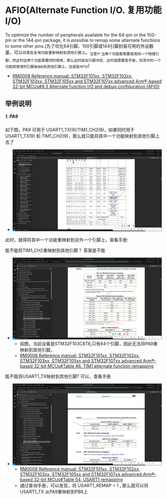 # AFIO(Alternate Function I/O. 复用功能I/O)
To optimize the number of peripherals available for the 64-pin or the 100-pin or the 144-pin package, it is possible to remap some alternate functions to some other pins.(为了优化64引脚、100引脚或144引脚封装可用的外设数量，可以`将某些复用功能重新映射到其他引脚上`。<sub>注意!!! 当两个功能都需要使用同一个物理引脚，然此时这两个功能需要同时使用，那么此时就会引脚冲突，此时就需要查手册，将其中的一个功能锁使用的引脚`重映射`到其他引脚上，这就是AFIO</sub>)
- [RM0008 Reference manual: STM32F101xx, STM32F102xx, STM32F103xx, STM32F105xx and STM32F107xx advanced Arm®-based 32-bit MCUs#9.3 Alternate function I/O and debug configuration (AFIO)](../../002.REF_DOCS/rm0008-stm32f101xx-stm32f102xx-stm32f103xx-stm32f105xx-and-stm32f107xx-advanced-armbased-32bit-mcus-stmicroelectronics.pdf)

## 举例说明
##### 1. PA9
如下图，PA9 可用于 USART1_TX(9)/TIM1_CH2(9)，如果同时用于 USART1_TX(9) 和 TIM1_CH2(9)，那么就只能将其中一个功能映射到其他引脚上去了
- ![wechat_2025-10-22_220520_056.png](./999.IMGS/wechat_2025-10-22_220520_056.png)

此时，就得将其中一个功能重映射到另外一个引脚上，查看手册:

能不能将TIM1_CH2重映射到其他引脚？ 答案是不能
- ![wechat_2025-10-22_220825_698.png](./999.IMGS/wechat_2025-10-22_220825_698.png)
  + 如图，当前设备是STM32F103C8T6,只有64个引脚，因此无法将PA9重映射到其他引脚。
  + [RM0008 Reference manual: STM32F101xx, STM32F102xx, STM32F103xx, STM32F105xx and STM32F107xx advanced Arm®-based 32-bit MCUs#Table 46. TIM1 alternate function remapping](../../002.REF_DOCS/rm0008-stm32f101xx-stm32f102xx-stm32f103xx-stm32f105xx-and-stm32f107xx-advanced-armbased-32bit-mcus-stmicroelectronics.pdf)

能不能将USART1_TX映射到其他引脚? 可以，查看手册
- ![wechat_2025-10-22_221142_286.png](./999.IMGS/wechat_2025-10-22_221142_286.png)
   + [RM0008 Reference manual: STM32F101xx, STM32F102xx, STM32F103xx, STM32F105xx and STM32F107xx advanced Arm®-based 32-bit MCUs#Table 54. USART1 remapping](../../002.REF_DOCS/rm0008-stm32f101xx-stm32f102xx-stm32f103xx-stm32f105xx-and-stm32f107xx-advanced-armbased-32bit-mcus-stmicroelectronics.pdf)
   + 通过查询手册，可以发现，将 USART1_REMAP = 1 , 那么就可以将 USART1_TX 从PA9重映射到PB6上
